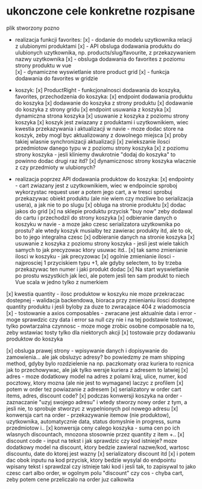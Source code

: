 # ukonczone cele konkretne rozpisane

plik stworzony pozno

- realizacja funkcji favorites:
[x] - dodanie do modelu uzytkownika relacji z ulubionymi produktami
[x] - API obsluga dodawania produktu do ulubionych uzytkownika, np. products/slug/favourite, z przekazywaniem nazwy uzytkownika
[x] - obsluga dodawania do favorites z poziomu strony produktu w vue\
[x] - dynamiczne wyswietlanie store product grid
[x] - funkcja dodawania do favorites w gridzie

- koszyk:
[x] ProductRight - funkcjonalnosci dodawania do koszyka, favorites, przechodzenia do koszyka:
[x] endpoint dodawania produktu do koszyka
[x] dodawanie do koszyka z strony produktu
[x] dodawanie do koszyka z strony gridu
[x] endpoint usuwania z koszyka
[x] dynamiczna strona koszyka
[x] usuwanie z koszyka z poziomu strony koszyka
[x] koszyk jest zwiazany z produktami i uzytkownikiem, wiec kwestia przekazywania i aktualizacji w navie - moze dodac store na koszyk, zeby mogl byc aktualizowany z dowolnego miejsca
[x] proby takiej wlasnie synchronizacji aktualizacji
[x] zwiekszanie ilosci przedmiotow danego typu w z poziomu strony koszyka
[x] z poziomu strony koszyka - jesli kliniemy dwukrotnie "dodaj do koszyka" to powinno dodac drugi raz itd?
[x] dynamicznosc strony koszyka wlacznie z czy przedmioty w ulubionych?

- realizacja poprzez API dodawania produktow do koszyka:
[x] endpointy - cart zwiazany jest z uzytkownikiem, wiec w endpoincie sproboj wykorzystac request user a potem jego cart, a w tresci sprobuj przekazywac obiekt produktu (ale nie wiem czy mozliwe bo serializacja usera), a jak nie to po slugu
[x] obluga na stronie produktu
[x] dodac jakos do grid
[x] na sklepie produktu przycisk "buy now" zeby dodawal do cartu i przechodzil do strony koszyka
[x] odbieranie danych o koszyku w navie - a moze jako czesc serializatora uzytkownika po prostu? ale wtedy koszyk musialby tez zawierac produkty itd, ale to ok, bo to jego integralna czesc
[x] odbieranie danych na stronie koszyka
[x] usuwanie z koszyka z poziomu strony koszyka - jesli jest wiele takich samych to jak precyzowac ktory usuwac itd..
[x] tak samo zmienianie ilosci w koszyku - jak precyzowac
[x] ogolnie zmienianie ilosci - najprosciej 1 przyciskiem typu +1, ale gdyby selectem, to by trzeba przekazywac ten numer i jaki produkt dodac
[x] Na start wyswietlanie po prostu wszystkich jak leci, ale potem jesli ten sam produkt to niech Vue scala w jedno tylko z numerkiem


[x] kwestia quantity - ilosc produktow w koszyku nie moze przekraczac dostepnej - walidacja backendowa, bioraca przy zmienianiu ilosci dostepne quantity produktu i jesli byloby za duze to zwracajace 404 z wiadomoscia
[x] - tostowanie a axios composables - zwracane jest aktualnie data i error - moge sprawdzic czy data i error sa null czy nie i na tej podstawie tostowac, tylko powtarzalna czynnosc - moze moge zrobic osobne composable na to, zeby wstawiac tosty tylko dla niektorych akcji 
[x] tostowaie przy dodawaniu produktow do koszyka


[x] obsluga prawej strony - wpisywanie danych i dopisywanie do zamowienia...
ale jak obsluzyc adresy? bo powiedzmy ze mam shipping method, gdyby bylo rozdzielenie na np. paczkomaty oraz kuriera to roznica jak to przechowywac, ale jak tylko wersje kuriera z adresem to latwiej
[x] adres - moze dodatkowy model na adres z polami kraj, ulice, numer, kod pocztowy, ktory mozna (ale nie jest to wymagane) laczyc z profilem
[x] potem w order tez powiazanie z adresem
[x] serializatory w order cart items, adres, discount code?
[x] podczas konwersji koszyka na order - zaznaczanie "uzyj swojego adresu" i wtedy stworzy nowy order z tym, a jesli nie, to sprobuje stworzyc z wypelnionych pol nowego adresu
[x] konwersja cart na order - przekazywanie itemow (nie produktow), uzytkownika, automatycznie data, status domyslnie in progress, suma przedmiotow i..
[x] konwersja ceny calego koszyka - suma cen po ich wlasnych discountach, mnozona stosownie przez quantity z item +..
[x] discount code - input na tekst i jak sprawdzic czy kod istnieje? moze dodatkowy model na discount, ktory bedzie zawieral nazwe/kod, wartosc discountu, date do ktorej jest wazny
[x] serializatory discount itd
[x] i potem dac obok inputu na kod przycisk, ktory bedzie wysylal do endpointu wpisany tekst i sprawdzal czy istnieje taki kod i jesli tak, to zapisywal to jako czesc cart albo order, w ogolnym polu "discount" czy cos - chyba cart, zeby potem cene przeliczalo na order juz calkowita